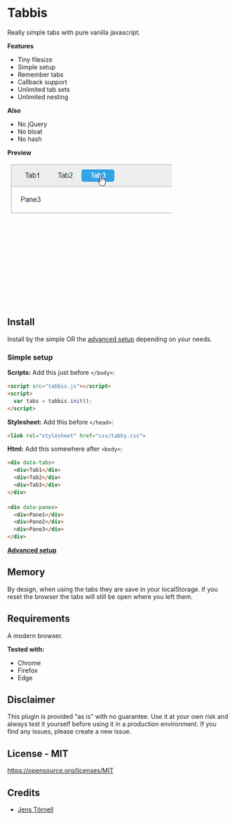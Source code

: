# Tabbis

Really simple tabs with pure vanilla javascript.

**Features**

- Tiny filesize
- Simple setup
- Remember tabs
- Callback support
- Unlimited tab sets
- Unlimited nesting

**Also**

- No jQuery
- No bloat
- No hash

**Preview**

![Tabbis](docs/screenshot.gif)

## Install

Install by the simple OR the [advanced setup](docs/advanced.md) depending on your needs.

### Simple setup

**Scripts:** Add this just before `</body>`:

```html
<script src="tabbis.js"></script>
<script>
  var tabs = tabbis.init();
</script>
``` 

**Stylesheet:** Add this before `</head>`:

```html
<link rel="stylesheet" href="css/tabby.css">
```

**Html:** Add this somewhere after `<body>`:

```html
<div data-tabs>
  <div>Tab1</div>
  <div>Tab2</div>
  <div>Tab3</div>
</div>

<div data-panes>
  <div>Pane1</div>
  <div>Pane2</div>
  <div>Pane3</div>
</div>
```

**[Advanced setup](docs/advanced.md)**

## Memory

By design, when using the tabs they are save in your localStorage. If you reset the browser the tabs will still be open where you left them.

## Requirements

A modern browser.

**Tested with:**

- Chrome
- Firefox
- Edge

## Disclaimer

This plugin is provided "as is" with no guarantee. Use it at your own risk and always test it yourself before using it in a production environment. If you find any issues, please create a new issue.

## License - MIT

https://opensource.org/licenses/MIT

## Credits

- [Jens Törnell](https://github.com/jenstornell)